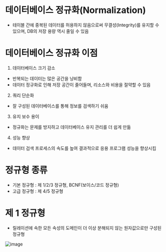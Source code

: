 <h1> 데이터베이스 정규화(Normalization) </h3>

- 테이블 간에 중복된 데이터를 허용하지 않음으로써 무결성(Integrity)를 유지할 수 있으며, DB의 저장 용량 역시 줄일 수 있음

<h1> 데이터베이스 정규화 이점 </h1>

1. 데이터베이스 크기 감소

- 반복되는 데이터는 많은 공간을 낭비함
- 데이터 정규화로 인해 저장 공간이 줄어들며, 리소스와 비용을 절약할 수 있음

2. 쿼리 단순화

- 잘 구성된 데이터베이스를 통해 정보를 검색하기 쉬움

3. 유지 보수 용이

- 정규화는 문제를 방지하고 데이터베이스 유지 관리를 더 쉽게 만듦

4. 성능 향상

- 데이터 검색 프로세스의 속도를 높여 결과적으로 응용 프로그램 성능을 향상시킴

<h1> 정규형 종류 </h1>

- 기본 정규형 : 제 1/2/3 정규형, BCNF(보이스/코드 정규형) 
- 고급 정규형 : 제 4/5 정규형

<h1> 제 1 정규형 </h1>

- 릴레이션에 속한 모든 속성의 도메인이 더 이상 분해되지 않는 원자값으로만 구성된 정규형

![image](https://user-images.githubusercontent.com/62228401/214028288-98d0c6cf-8a91-48ed-8a3a-c7da27989c48.png)
